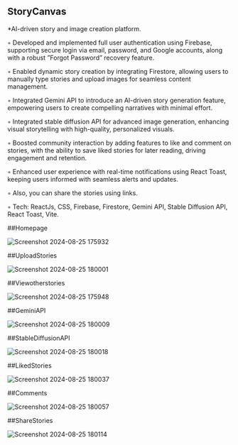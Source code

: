 ## StoryCanvas

*AI-driven story and image creation platform.

◦ Developed and implemented full user authentication using Firebase, supporting secure login via email,
password, and Google accounts, along with a robust ”Forgot Password” recovery feature.

◦ Enabled dynamic story creation by integrating Firestore, allowing users to manually type stories and upload
images for seamless content management.

◦ Integrated Gemini API to introduce an AI-driven story generation feature, empowering users to create
compelling narratives with minimal effort.

◦ Integrated stable diffusion API for advanced image generation, enhancing visual storytelling with
high-quality, personalized visuals.

◦ Boosted community interaction by adding features to like and comment on stories, with the ability to save
liked stories for later reading, driving engagement and retention.

◦ Enhanced user experience with real-time notifications using React Toast, keeping users informed with
seamless alerts and updates.

◦ Also, you can share the stories using links.

◦ Tech: ReactJs, CSS, Firebase, Firestore, Gemini API, Stable Diffusion API, React Toast, Vite.


##Homepage

![Screenshot 2024-08-25 175932](https://github.com/user-attachments/assets/3a163762-56d5-4372-b90e-118618078e6e)

##UploadStories

![Screenshot 2024-08-25 180001](https://github.com/user-attachments/assets/c9c92971-922d-4cbe-8918-f134eecfa6e0)

##Viewotherstories

![Screenshot 2024-08-25 175948](https://github.com/user-attachments/assets/a45bb29e-73a5-4abd-9738-c06f8f8eb8c8)

##GeminiAPI

![Screenshot 2024-08-25 180009](https://github.com/user-attachments/assets/1c2c4f44-7f65-4007-bde1-d4ae1823e989)

##StableDiffusionAPI

![Screenshot 2024-08-25 180018](https://github.com/user-attachments/assets/58880757-3b60-4235-be46-68f1b778db1c)

##LikedStories

![Screenshot 2024-08-25 180037](https://github.com/user-attachments/assets/d6fc0897-828f-4b85-923d-a8a588398947)

##Comments

![Screenshot 2024-08-25 180057](https://github.com/user-attachments/assets/da806dd9-b65e-485d-aa30-b93480e3e3d9)

##ShareStories

![Screenshot 2024-08-25 180114](https://github.com/user-attachments/assets/c1ef0bda-e406-4d6f-8370-7ba3094ed6d9)



